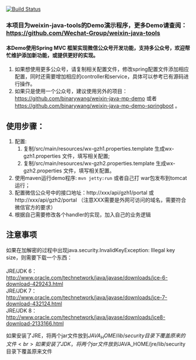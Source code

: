 [![Build Status](https://travis-ci.org/binarywang/weixin-java-mp-multi-demo.svg?branch=master)](https://travis-ci.org/binarywang/weixin-java-mp-multi-demo)
### 本项目为weixin-java-tools的Demo演示程序，更多Demo请查阅：https://github.com/Wechat-Group/weixin-java-tools

#### 本Demo使用Spring MVC 框架实现微信公众号开发功能，支持多公众号，欢迎帮忙维护添加新功能，或提供更好的实现。
1. 如果想使用更多公众号，请复制相关配置文件，修改spring配置文件添加相应配置，同时还需要增加相应的controller和service，具体可以参考已有源码进行操作。
1. 如果只是使用一个公众号，建议使用另外的项目：
https://github.com/binarywang/weixin-java-mp-demo 或者 https://github.com/binarywang/weixin-java-mp-demo-springboot 。

## 使用步骤：
1. 配置:
	1. 复制/src/main/resources/wx-gzh1.properties.template 生成wx-gzh1.properties 文件，填写相关配置;
	2. 复制/src/main/resources/wx-gzh2.properties.template 生成wx-gzh2.properties 文件，填写相关配置。		
1. 使用maven运行demo程序: `mvn jetty:run`  或者自己打 war包发布到tomcat运行；
1. 配置微信公众号中的接口地址：http://xxx/api/gzh1/portal 或 http://xxx/api/gzh2/portal （注意XXX需要是外网可访问的域名，需要符合微信官方的要求）
1. 根据自己需要修改各个handler的实现，加入自己的业务逻辑
	


## 注意事项
如果在加解密的过程中出现java.security.InvalidKeyException: Illegal key size，则需要下载一个东西：<br><br>
JRE/JDK 6：http://www.oracle.com/technetwork/java/javase/downloads/jce-6-download-429243.html <br>
JRE/JDK 7：http://www.oracle.com/technetwork/java/javase/downloads/jce-7-download-432124.html <br>
JRE/JDK 8：http://www.oracle.com/technetwork/java/javase/downloads/jce8-download-2133166.html <br>

如果安装了JRE，将两个jar文件放到$JAVA_HOME/lib/security目录下覆盖原来的文件 <br>
如果安装了JDK，将两个jar文件放到$JAVA_HOME/jre/lib/security目录下覆盖原来文件
